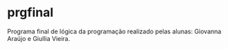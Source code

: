 # prgfinal
Programa final de lógica da programação realizado pelas alunas: Giovanna Araújo e Giullia Vieira.
